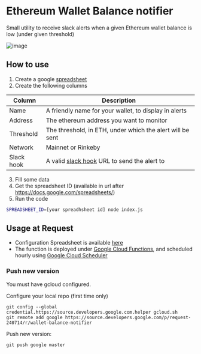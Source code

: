 # Ethereum Wallet Balance notifier

Small utility to receive slack alerts when a given Ethereum wallet balance is low (under given threshold)

![image](https://user-images.githubusercontent.com/14175665/62474023-4911d080-b7a2-11e9-9ea2-f5d51014e1f8.png)


## How to use

1. Create a google [spreadsheet](https://sheets.new)
2. Create the following columns

| Column     | Description                                                                            |
| ---------- | -------------------------------------------------------------------------------------- |
| Name       | A friendly name for your wallet, to display in alerts                                  |
| Address    | The ethereum address you want to monitor                                               |
| Threshold  | The threshold, in ETH, under which the alert will be sent                              |
| Network    | Mainnet or Rinkeby                                                                     |
| Slack hook | A valid [slack hook](https://api.slack.com/incoming-webhooks) URL to send the alert to |

3. Fill some data
4. Get the spreadsheet ID (available in url after https://docs.google.com/spreadsheets/)
5. Run the code

```bash
SPREADSHEET_ID=[your spreadhsheet id] node index.js
```

## Usage at Request

- Configuration Spreadsheet is available [here](https://docs.google.com/spreadsheets/d/1JfS4McLLMrfHhIWZl3_caZCN_06WjhNjXticmvHaKE8/edit)
- The function is deployed under [Google Cloud Functions](https://console.cloud.google.com/functions/list), and scheduled hourly using [Google Cloud Scheduler](https://console.cloud.google.com/cloudscheduler)

### Push new version

You must have gcloud configured.

Configure your local repo (first time only)
```
git config --global credential.https://source.developers.google.com.helper gcloud.sh
git remote add google https://source.developers.google.com/p/request-240714/r/wallet-balance-notifier
```

Push new version:
```
git push google master
```
